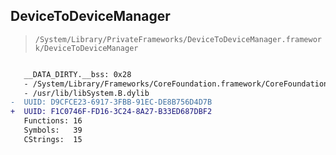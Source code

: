 ## DeviceToDeviceManager

> `/System/Library/PrivateFrameworks/DeviceToDeviceManager.framework/DeviceToDeviceManager`

```diff

   __DATA_DIRTY.__bss: 0x28
   - /System/Library/Frameworks/CoreFoundation.framework/CoreFoundation
   - /usr/lib/libSystem.B.dylib
-  UUID: D9CFCE23-6917-3FBB-91EC-DE8B756D4D7B
+  UUID: F1C0746F-FD16-3C24-8A27-B33ED687DBF2
   Functions: 16
   Symbols:   39
   CStrings:  15

```

